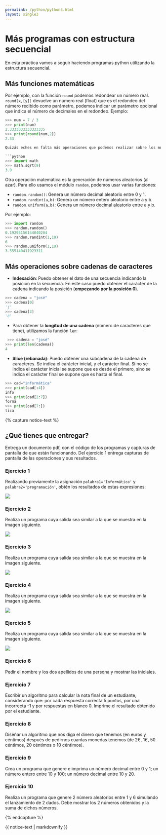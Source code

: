 ```yaml
---
permalink: /python/python3.html
layout: single3
---
```


# Más programas con estructura secuencial

En esta práctica vamos a seguir haciendo programas python utilizando la estructura secuencial.

## Más funciones matemáticas

Por ejemplo, con la función `round` podemos redondear un número real. `round(x,[y])` devuelve un número real (float) que es el redondeo del número recibido como parámetro, podemos indicar un parámetro opcional que indica el número de decimales en el redondeo. Ejemplo:

```python
>>> num = 7 / 3
>>> print(num)
2.3333333333333335
>>> print(round(num,2))
2.33

Quizás eches en falta más operaciones que podemos realizar sobre los números. En el módulo math encontramos muchas de estas operaciones. Para utilizarlas vamos a importar el módulo, por ejemplo para realizar una raíz cuadrada:

```python
>>> import math
>>> math.sqrt(9)
3.0
```

Otra operación matemática es la generación de números aleatorios (al azar). Para ello usamos el módulo `random`, podemos usar varias funciones:

* `random.random()`: Genera un número decimal aleatorio entre 0 y 1.
* `random.randint(a,b)`: Genera un número entero aleatorio entre a y b.
* `random.uniform(a,b)`: Genera un número decimal aleatorio entre a y b.

Por ejemplo:

```python
>>> import random
>>> random.random()
0.19295156144040204
>>> random.randint(1,10)
6
>>> random.uniform(1,10)
3.555140411923311
```

## Más operaciones sobre cadenas de caracteres

* **Indexación**: Puedo obtener el dato de una secuencia indicando la posición en la secuencia. En este caso puedo obtener el carácter de la cadena indicando la posición (**empezando por la posición 0**).

```python
>>> cadena = "josé"
>>> cadena[0]
'j'
>>> cadena[3]
'é'
```

* Para obtener la **longitud de una cadena** (número de caracteres que tiene), utilizamos la función `len`:

```python
 >>> cadena = "josé"
>>> print(len(cadena))
4
```

* **Slice (rebanada)**: Puedo obtener una subcadena de la cadena de caracteres. Se indica el carácter inicial, y el carácter final. Si no se indica el carácter inicial se supone que es desde el primero, sino se indica el carácter final se supone que es hasta el final. 

```python
>>> cad="informática"
>>> print(cad[:4])
info
>>> print(cad[2:7])
formá
>>> print(cad[7:])
tica
```

{% capture notice-text %}

## ¿Qué tienes que entregar?

Entrega un documento pdf, con el código de los programas y capturas de pantalla de que están funcionando. Del ejercicio 1 entrega capturas de pantalla de las operaciones y sus resultados.

### Ejercicio 1

Realizando previamente la asignación `palabra1='Informática'` y `palabra2='programación'`, obtén los resultados de estas expresiones:

![ ](../lmgs/hlc2324/img/img1_p3.png)

### Ejercicio 2

Realiza un programa cuya salida sea similar a la que se muestra en la imagen siguiente.

![ ](../lmgs/hlc2324/img/img2_p3.png)

### Ejercicio 3

Realiza un programa cuya salida sea similar a la que se muestra en la imagen siguiente.

![ ](../lmgs/hlc2324/img/img3_p3.png)

### Ejercicio 4

Realiza un programa cuya salida sea similar a la que se muestra en la imagen siguiente.

![ ](../lmgs/hlc2324/img/img4_p3.png)

### Ejercicio 5

Realiza un programa cuya salida sea similar a la que se muestra en la imagen siguiente.

![ ](../lmgs/hlc2324/img/img5_p3.png)

### Ejercicio 6

Pedir el nombre y los dos apellidos de una persona y mostrar las iniciales.

### Ejercicio 7

Escribir un algoritmo para calcular la nota final de un estudiante, considerando que: por cada respuesta correcta 5 puntos, por una incorrecta -1 y por respuestas en blanco 0. Imprime el resultado obtenido por el estudiante.

### Ejercicio 8

Diseñar un algoritmo que nos diga el dinero que tenemos (en euros y céntimos) después de pedirnos cuantas monedas tenemos (de 2€, 1€, 50 céntimos, 20 céntimos o 10 céntimos).

### Ejercicio 9

Crea un programa que genere e imprima un número decimal entre 0 y 1; un número entero entre 10 y 100; un número decimal entre 10 y 20.

### Ejercicio 10

Realiza un programa que genere 2 número aleatorios entre 1 y 6 simulando el lanzamiento de 2 dados. Debe mostrar los 2 números obtenidos y la suma de dichos números.

{% endcapture %}<div class="notice--info">{{ notice-text | markdownify }}</div>
